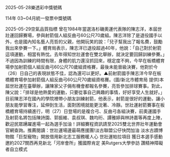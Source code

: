 
2025-05-28樂透彩中獎號碼

                                
114年 03~04月統一發票中獎號碼
                             
2025-05-29空氣品質指標
                              曾在1984年當選洛杉磯奧運代表隊的陳志洋，本屆世壯運回歸賽場，參與射箭個人組反曲弓60公尺70歲組。陳志洋除了是退役國手以外，也是國內知名藝人亮哲的父親，他開玩笑的說：「兒子幫我出了報名費，鼓勵我出來參賽一下。」體育局表示，陳志洋已退役超過40年，他說：「自己對於射箭這項運動，相當有熱忱。去年得知世壯運會在雙北舉辦，就決定要回歸訓練參賽。」不過因為訓練的時間有限，身體的肌力還沒抓回來，穩定度不夠，今早在板橋體育場參加射箭個人組反曲弓60公尺70歲組資格賽，最後未能晉級決賽，他對於今（26）日自己的表現狀態不佳，認為還可以更好。▲前射箭國手陳志洋今早在板橋體育場參加射箭個人組反曲弓60公尺70歲組資格賽。(圖/新北市體育局 提供)本屆世壯運在臺舉辦，讓陳家父子倆有機會都報名參賽，亮哲參加排球賽事。對此，陳父說：「排球是他熱愛的運動，只要從事自己興趣的事情，好好享受人生就好。」目前陳志洋在國內的學院裡帶小朋友訓練射箭，他表示，射箭是很好的運動，讓小朋友能學習專注，延伸到生活，面對困境就能更沈著、冷靜。世壯運射箭賽事在板橋體育場持續進行，明（27）日登場的是複合弓、反曲弓各組決賽，前奧運國手及射箭名將包括陳詩園、郭振維、袁叔琪、魏均珩、譚雅婷與林詩嘉等再度上陣，歡迎民眾踴躍進場一起為選手加油！詳細賽程資訊請至2025雙北世界壯年運動會官網查詢。推薦閱讀：世壯運場邊最萌應援團!淡古聯盟公仔快閃加油 淡水古蹟博物館「巨型寵物」開放借用新北志工服務暖人心 世壯運帕拉項目 獲日本選手感動邀約2027關西再見新北「河岸會所」獲國際肯定 美Rutgers大學參訪 讚精神障礙者自立模式